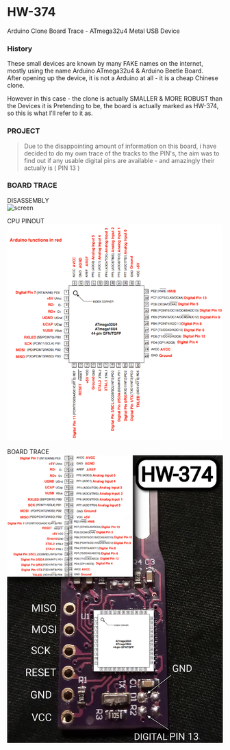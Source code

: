 # HW-374
Arduino Clone Board Trace - ATmega32u4 Metal USB Device     
     
### History
These small devices are known by many FAKE names on the internet, mostly using the name Arduino ATmega32u4 & Arduino Beetle Board.   
After opening up the device, it is not a Arduino at all - it is a cheap Chinese clone.   
 
However in this case - the clone is actually SMALLER & MORE ROBUST than the Devices it is Pretending to be, the board is actually marked as HW-374, so this is what I'll refer to it as.  
 
       
### PROJECT
> Due to the disappointing amount of information on this board, i have decided to do my own trace of the tracks to the PIN's, the aim was to find out if any usable digital pins are available - and amazingly their actually is ( PIN 13 )
       

 
### BOARD TRACE
DISASSEMBLY     
![screen](IMG_20210514_015844.jpg)     

CPU PINOUT      
![screen](32U4PinMapping.png)     

BOARD TRACE       
![screen](IMG_20210514_013748.jpg)   



